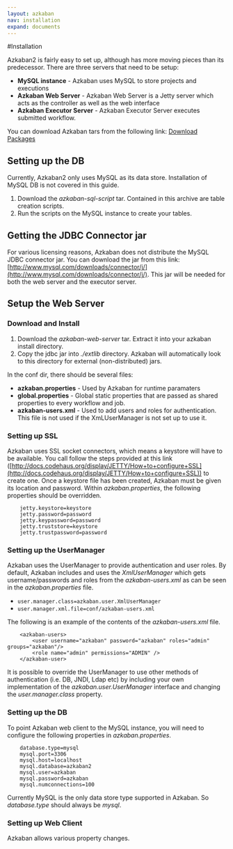 ```yaml
---
layout: azkaban
nav: installation
expand: documents
---
```


#Installation

Azkaban2 is fairly easy to set up, although has more moving pieces than its predecessor. There are three servers that need to be setup:
* **MySQL instance** - Azkaban uses MySQL to store projects and executions
* **Azkaban Web Server** - Azkaban Web Server is a Jetty server which acts as the controller as well as the web interface
* **Azkaban Executor Server** - Azkaban Executor Server executes submitted workflow.

You can download Azkaban tars from the following link: [Download Packages](downloads.html)

## Setting up the DB
Currently, Azkaban2 only uses MySQL as its data store. Installation of MySQL DB is not covered in this guide. 
1. Download the _azkaban-sql-script_ tar. Contained in this archive are table creation scripts.
2. Run the scripts on the MySQL instance to create your tables.

## Getting the JDBC Connector jar
For various licensing reasons, Azkaban does not distribute the MySQL JDBC connector jar. You can download the jar from this link: [http://www.mysql.com/downloads/connector/j/](http://www.mysql.com/downloads/connector/j/). 
This jar will be needed for both the web server and the executor server.

## Setup the Web Server
### Download and Install
1. Download the _azkaban-web-server_ tar. Extract it into your azkaban install directory.
2. Copy the jdbc jar into _./extlib_ directory. Azkaban will automatically look to this directory for external (non-distributed) jars.

In the conf dir, there should be several files:
* **azkaban.properties** - Used by Azkaban for runtime paramaters
* **global.properties** - Global static properties that are passed as shared properties to every workflow and job.
* **azkaban-users.xml** - Used to add users and roles for authentication. This file is not used if the XmLUserManager is not set up to use it.

### Setting up SSL
Azkaban uses SSL socket connectors, which means a keystore will have to be available. You call follow the steps provided at this link ([http://docs.codehaus.org/display/JETTY/How+to+configure+SSL](http://docs.codehaus.org/display/JETTY/How+to+configure+SSL)) to create one.
Once a keystore file has been created, Azkaban must be given its location and password. Within _azkaban.properties_, the following properties should be overridden.
````
    jetty.keystore=keystore
    jetty.password=password
    jetty.keypassword=password
    jetty.truststore=keystore
    jetty.trustpassword=password
````

### Setting up the UserManager
Azkaban uses the UserManager to provide authentication and user roles.
By default, Azkaban includes and uses the _XmlUserManager_ which gets username/passwords and roles from the _azkaban-users.xml_ as can be seen in the _azkaban.properties_ file.
* `user.manager.class=azkaban.user.XmlUserManager`
* `user.manager.xml.file=conf/azkaban-users.xml`

The following is an example of the contents of the _azkaban-users.xml_ file.
````
	<azkaban-users>    
		<user username="azkaban" password="azkaban" roles="admin" groups="azkaban"/>    
		<role name="admin" permissions="ADMIN" />    
	</azkaban-user>    
````
It is possible to override the UserManager to use other methods of authentication (i.e. DB, JNDI, Ldap etc) by including your own implementation of the _azkaban.user.UserManager_ interface and changing the _user.manager.class_ property.

### Setting up the DB
To point Azkaban web client to the MySQL instance, you will need to configure the following properties in _azkaban.properties_.

````
    database.type=mysql
    mysql.port=3306
    mysql.host=localhost
    mysql.database=azkaban2
    mysql.user=azkaban
    mysql.password=azkaban
    mysql.numconnections=100
````
Currently MySQL is the only data store type supported in Azkaban. So _database.type_ should always be _mysql_.

### Setting up Web Client
Azkaban allows various property changes. 